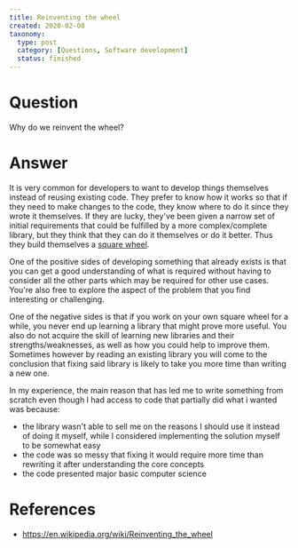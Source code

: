 ```yaml
---
title: Reinventing the wheel
created: 2020-02-08
taxonomy:
  type: post
  category: [Questions, Software development]
  status: finished
---
```


# Question
Why do we reinvent the wheel?

# Answer
It is very common for developers to want to develop things themselves instead of reusing existing code. They prefer to know how it works so that if they need to make changes to the code, they know where to do it since they wrote it themselves. If they are lucky, they've been given a narrow set of initial requirements that could be fulfilled by a more complex/complete library, but they think that they can do it themselves or do it better. Thus they build themselves a [square wheel](https://en.wikipedia.org/wiki/Reinventing_the_wheel#Related_phrases).

One of the positive sides of developing something that already exists is that you can get a good understanding of what is required without having to consider all the other parts which may be required for other use cases. You're also free to explore the aspect of the problem that you find interesting or challenging.

One of the negative sides is that if you work on your own square wheel for a while, you never end up learning a library that might prove more useful. You also do not acquire the skill of learning new libraries and their strengths/weaknesses, as well as how you could help to improve them. Sometimes however by reading an existing library you will come to the conclusion that fixing said library is likely to take you more time than writing a new one.

In my experience, the main reason that has led me to write something from scratch even though I had access to code that partially did what i wanted was because:
* the library wasn't able to sell me on the reasons I should use it instead of doing it myself, while I considered implementing the solution myself to be somewhat easy
* the code was so messy that fixing it would require more time than rewriting it after understanding the core concepts
* the code presented major basic computer science

# References
* https://en.wikipedia.org/wiki/Reinventing_the_wheel
